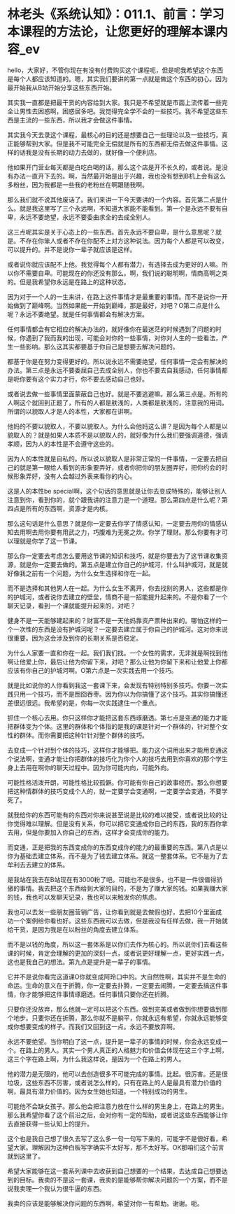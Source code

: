 # 林老头《系统认知》：011.1、前言：学习本课程的方法论，让您更好的理解本课内容_ev

hello，大家好，不管你现在有没有付费购买这个课程呃，但是呢我希望这个东西是每个人都应该知道的。嗯，其实我们要讲的第一点就是做这个东西的初心。因为最开始我从B站开始分享这些东西开始。

其实我一直都是把最干货的内容给到大家。我只是不希望就是市面上流传着一些完全让男性去困惑啊，困惑居多吧。我觉得完全学不会的一些技巧。我不希望这些东西是主流的一些东西，所以我才会做这件事情。

其实我今天去录这个课程，最核心的目的还是想要自己一些理论以及一些技巧，真正能够帮到大家。但是我不可能完全无偿就是所有的东西都无偿去做这件事情。这样的话我是没有长期的动力去做的，就好像一个便利店。

他如果开门营业每天都是白吃白喝的话，那么这个店是开不长久的，或者说。是没有办法一直开下去的。啊，当然最开始是出于兴趣，我也没有想到B机上会有这么多粉丝，因为我都是一些我的老粉丝在啊跟随我啊。

那么我们就不说其他废话了。我们来讲一下今天要讲的一个内容。首先第二点是什么。就是我这里写了三个永远啊，不知道大家能不能看到。第一个是永远不要有自卑，永远不要绝望，永远不要委曲求全的去成全别人。

这三点呢其实是关于心态上的一些东西。首先永远不要自卑，是什么意思呢？就是。不存在你笨人或者不存在你配不上对方这种说法。因为每个人都是可以改变，可以提升的。并不是说你一辈子就应该是这样。

或者说你就应该配不上他。我觉得每个人都有潜力，有选择去成为更好的人嘛。所以你不需要自卑。可能现在的你还没有那么。啊，我们说的聪明啊，情商高啊之类的。但是我希望你永远是在路上的这种状态。

因为对于一个人的一生来讲，在路上这件事情才是最重要的事情。而不是说你一开始做到了巅峰啊。当然如果能一开始到巅峰，那是最好，对吧？O第二点是什么呢？永远不要绝望。就是任何事情都会有解决方案。

任何事情都会有它相应的解决办法的，就好像你在最迷茫的时候遇到了问题的时候，你遇到了我而我的出现，可能会对你的一些事情，对你对人生的一些看法，产生一些影响。那么这其实都要基于你自己是想要去解决问题的。

都基于你是在努力变得更好的。所以说永远不需要绝望，任何事情一定会有解决的办法。第三点是永远不要委屈自己去成全别人，你也不要去自我感动，任何事情都是呃你要有这个实力才行，你不要去感动自己也好。

或者说去做一些事情里面蒙蔽自己也好。就是不要逃避嘛。那么第三点是。所有的人啊这个就回到正题了，所有的人都是肤浅的，人类都是肤浅的，注意我的用词。所谓的以貌取人才是人的本性，大家都在讲啊。

他妈的不要以貌取人，不要以貌取人。为什么会他妈这么讲？是因为每个人都是以貌取人的？就是如果人本质不是以貌取人的，就好像为什么我们要强调道德，强调孝顺，因为人的本性是不会遵守这些的。

因为人的本性就是自私的。所以说以貌取人是非常正常的一件事情，一定要去把自己的就是第一眼给人看到的形象要弄好，或者你把你的朋友圈弄好，把你约会的时候形象弄好，没有人会越过外表来看你的内心。

这是人的本性be special啊，这个句话的意思就是让你去变成特殊的，能够让别人注意到你，看到你的，就个跟我讲的注意力是一个道理。那么第四点是什么呢？第四点是所有的东西啊，资源才是内核。

那么这句话是什么意思？就是你一定要去你学了情感认知，一定要去用你的情感认知去用啊去用你要有用武之力，巧腹难为无冕之炊。你学了理财。那么你要有才可以理就是你学了这一节课。

那么你一定要去考虑怎么要用这节课的知识和技巧，就是你要去为了这节课收集资源，就是你一定要去做的。第五点是建立你自己的护城河，什么叫护城河，就是就好像我之前有一个问题，为什么女生选择和你在一起。

而不是选择和其他男人在一起。为什么女生不离开，你去找别的男人，这些都是你的护城河，或者说你去建立的壁垒，情商不是一招能提升起来的。不是你看了一个聊天记录，看到一个课就能提升起来的，对吧？

健身不是一天能够建起来的？财富不是一天他妈靠资产票种出来的。哪怕这样的一个一次性的东西是没有护城河呢？一定要去建立属于你自己的护城河。这对你来说很重要。因为这会涉及到你的长期关系是否稳定。

为什么人家要一直和你在一起。我们我们找。一个女性的需求，无非就是啊找到他啊让他爱上你，最后让他为你留下来，对吧？那么让他为你留下来和让他爱上你都应该有你自己的护城河啊。O第六点是一次实践去用一个技巧。

就是比如说你的人你看到我这一套课下来，会发现有特别特别多技巧。你要一次实践只用一个技巧，而不是囫囵吞枣。因为你以为你搞懂了这个技巧。其实你搞懂还差很远很远。我希望的是，你每一次实践逮住一个重点。

抓住一个核心去用。你只这样你才能把这套东西琢磨透。第七点是变通的能力才能把群体变为个体。这里的群体和个体指的是我的课是针对一个群体的，针对整个女性的群体。而你需要把这种针针对整个群体的技巧。

去变成一个针对到个体的技巧，这样你才能够把。能力这个词用出来才能用变通这个说法啊，变通才能让你把群体的技巧化为你个人的技巧去用到你喜欢的那个学生身上去用在啊你的聊天过程中。因为你可能内向，可能外向。

可能性格活泼开朗，可能性格比较孤僻。你可能有你自己的故事经历。那么你想要把这种情群体的技巧变成个人的，就一定要学会变通啊，一定要学会变通，不要学死了。

就我给你的东西可能有的东西对你来说甚至说是比较的难以接受，或者说比较的让你觉得难以理解。但是没有关系，你可以把它变通成你自己的东西，我的东西你拿去用，但是你要加入你自己的东西，这样才会变成你的能力。

而变通，正是把我的东西变成你的东西变成你的能力的最重要的东西。第八点是以你为基础去建立体系，而不是为了钱去建立体系。就这一整套体系。它不是为了去牟利去去建立的体系。

是我站在我去在B站现在有3000粉了吧。可能也不是很多，也不是一件很值得骄傲的事情。我去把这个东西给到大家的目的，不是为了赚大家的钱。如果我赚大家的钱，我也可以发聊天记录，我也可以来触发你的焦虑。

我也可以去发一些朋友圈营销广告，让你看到就是去做假也好，去把10个里面成功一个案例给你看也好。这些东西我可以去做，但是我没有任样去做，我一开始就给干货，是因为我是在以粉丝的角度去建立体系。

而不是以钱的角度，所以这一套体系是以你们去作为核心的。所以说你们去看这些课的时候，肯定会理解的更加的深刻一点，或者说更好理解一点，更好实践一点，这也是我自己的想法。第九点是提升是一辈子的事情。

它并不是说你看完这道课O你就变成阿玲口中的。大自然性啊，其实并不是生命的命运。生命的意义在于折腾，你一定要去扑腾，一定要去闹腾，一定要去搞这件事情，你才能够把这件事情琢磨透。任何事情只要你还在折腾。

只要你还没放弃，那么他就一定可以把这个东西。做到完美或者做到你想要做到那个地步。只要你还在折腾，那么你就不是躺平，你就永远有希望，你就永远能够变成你想要变成的样子。而我们又回到这一点。永远不要放弃啊。

永远不要绝望。当你明白了这一点，提升是一辈子的事情的时候，你会永远变成一个。在路上的男人。其实一个男人真正的人格魅力和价值会体现在这三个字上啊，这三个字在路上啊，为什么我这样说，是因为一个在路上的男人。

他的潜力是无限的，他可以去创造很多不可能完成的事情。比起。很厉害。还是很垃圾，这些东西不厉害，或者说怎么样的，只有在路上的人是最具有潜力价值的啊，最具有潜力价值的。因为女生她也知道。一个特别成功的男生。

可能他不会缺女孩子。那么他会把注意力放在什么样的男生身上，在路上的男生。那么我希望你看了这个前沿之后，会对你有一定的帮助，或者说这些东西能够让你去直接获得一些认知上的提升。

这个也是我自己想了很久去写了这么多一句一句写下来的，可能字不是很好看，希望大家。理解因为这种白板写字确实不太好写，那不太好写。OK那咱们这个前言就到这里了。

希望大家能够在这一套系列课中去收获到自己想要的一个结果，去达成自己想要达到的目标。我卖的不是这一套课，我卖的是能够帮你解决问题的一个方案，而不是说我卖理一个我认为很牛逼的东西。

我卖的应该是能够解决你问题的东西啊，希望对你一有帮助。谢谢。呃。